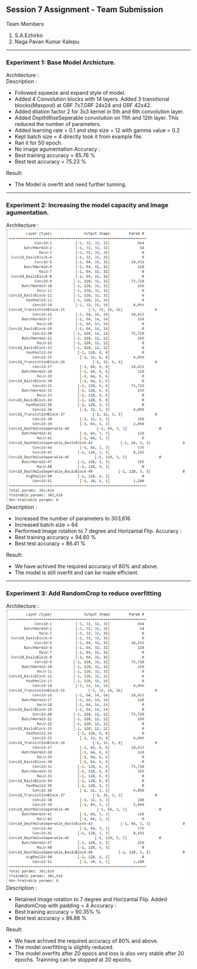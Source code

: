 ## Session 7 Assignment - Team Submission
Team Members
1. S.A.Ezhirko
2. Naga Pavan Kumar Kalepu
**********************************************************************************************************************
### Experiment 1: Base Model Archicture.
Architecture : <br />
Description : <br />
* Followed squeeze and expand style of model.
* Added 4 Convolution blocks with 14 layers. Added 3 transitional blocks(Maxpool) at GRF 7x7,GRF 24x24 and GRF 42x42.
* Added dilation factor 2 for 3x3 kernel in 5th and 6th convolution layer.
* Added DepthWiseSeperable convolution on 11th and 12th layer. This reduced the number of parameters.
* Added learning rate = 0.1 and step size = 12 with gamma value = 0.2
* Kept batch size = 4 directly took it from example file.
* Ran it for 50 epoch.
* No image agumentation
Accuracy : <br />
* Best training accuracy = 85.76 %
* Best test accuracy = 75.23 %

Result: <br />
* The Model is overfit and need further tunning.
**********************************************************************************************************************
### Experiment 2: Increasing the model capacity and Image agumentation.
Architecture : <br />
![](Images/Version2_Onwards.png)   
Description : <br />
* Increased the number of parameters to 303,616 
* Increased batch size = 64
* Performed Image rotation to 7 degree and Horizantal Flip.
Accuracy : <br />
* Best training accuracy = 94.60 %
* Best test accuracy = 86.41 %

Result: <br />
* We have achived the required accuracy of 80% and above.
* The model is still overfit and can be made efficient.
**********************************************************************************************************************
### Experiment 3: Add RandomCrop to reduce overfitting
Architecture : <br />
![](Images/Version2_Onwards.png)   
Description : <br />
* Retained Image rotation to 7 degree and Horizantal Flip. Added RandomCrop with padding = 4
Accuracy : <br />
* Best training accuracy = 90.35% %
* Best test accuracy = 86.88 %

Result: <br />
* We have achived the required accuracy of 80% and above.
* The model overfitting is slightly reduced.
* The model overfits after 20 epocs and loss is also very stable after 20 epochs. Trainning can be stopped at 20 epochs.
